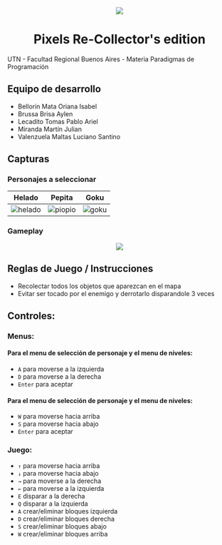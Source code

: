 <p align="center">
<img src="https://github.com/user-attachments/assets/33f28829-7f67-4fd3-ac93-7b27b4ba9023">
<p align="center">
 
<h1 align="center">Pixels Re-Collector's edition</h1>

UTN - Facultad Regional Buenos Aires - Materia Paradigmas de Programación

## Equipo de desarrollo

- Bellorin Mata Oriana Isabel
- Brussa Brisa Aylen
- Lecadito Tomas Pablo Ariel
- Miranda Martín Julian
- Valenzuela Maltas Luciano Santino
 

## Capturas 
### Personajes a seleccionar

|Helado|Pepita|Goku|
|:---------------:|:---------------:|:---------------:|
|![helado](https://github.com/user-attachments/assets/9f0e5c92-ec62-470c-94f5-c6a9af6e2741)|![piopio](https://github.com/user-attachments/assets/7af9e3b3-cbef-4a08-88a1-a7c2c65cbefe)|![goku](https://github.com/user-attachments/assets/562fec24-7c66-40dd-ad6a-9773947be72c)|

### Gameplay
<p align="center">
<img src="https://github.com/user-attachments/assets/9c844752-846e-43c8-bd4a-b21c2a70821c">
<p align="center">

## Reglas de Juego / Instrucciones

- Recolectar todos los objetos que aparezcan en el mapa
- Evitar ser tocado por el enemigo y derrotarlo disparandole 3 veces

## Controles:
### Menus:
#### Para el menu de selección de personaje y el menu de niveles:
- `A` para moverse a la izquierda
- `D` para moverse a la derecha
- `Enter` para aceptar
#### Para el menu de selección de personaje y el menu de niveles:
- `W` para moverse hacia arriba
- `S` para moverse hacia abajo
- `Enter` para aceptar

### Juego:
- `↑` para moverse hacia arriba
- `↓` para moverse hacia abajo
- `→` para moverse a la derecha
- `←` para moverse a la izquierda
- `E` disparar a la derecha
- `Q` disparar a la izquierda
- `A` crear/eliminar bloques izquierda
- `D` crear/eliminar bloques derecha
- `S` crear/eliminar bloques abajo
- `W` crear/eliminar bloques arriba
